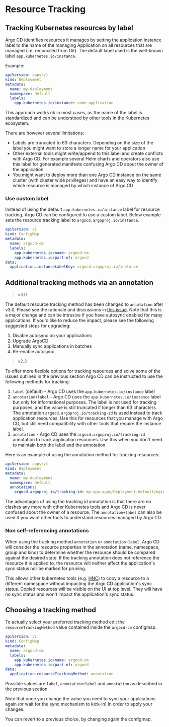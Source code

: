 # Resource Tracking

## Tracking Kubernetes resources by label

Argo CD identifies resources it manages by setting the application instance label to the name of the managing Application on all resources that are managed (i.e. reconciled from Git). The default label used is the well-known label `app.kubernetes.io/instance`.

Example:

```yaml
apiVersion: apps/v1
kind: Deployment
metadata:
  name: my-deployment
  namespace: default
  labels:
    app.kubernetes.io/instance: some-application
```

This approach works ok in most cases, as the name of the label is standardized and can be understood by other tools in the Kubernetes ecosystem.

There are however several limitations:

* Labels are truncated to 63 characters. Depending on the size of the label you might want to store a longer name for your application
* Other external tools might write/append to this label and create conflicts with Argo CD. For example several Helm charts and operators also use this label for generated manifests confusing Argo CD about the owner of the application
* You might want to deploy more than one Argo CD instance on the same cluster (with cluster wide privileges) and have an easy way to identify which resource is managed by which instance of Argo CD

### Use custom label

Instead of using the default `app.kubernetes.io/instance` label for resource tracking, Argo CD can be configured to use a custom label. Below example sets the resource tracking label to `argocd.argoproj.io/instance`.

```yaml
apiVersion: v1
kind: ConfigMap
metadata:
  name: argocd-cm
  labels:
    app.kubernetes.io/name: argocd-cm
    app.kubernetes.io/part-of: argocd
data:
  application.instanceLabelKey: argocd.argoproj.io/instance
```

## Additional tracking methods via an annotation

>v3.0

The default resource tracking method has been changed to `annotation` after v3.0. Please see the rationale and discussions in [this issue](https://github.com/argoproj/argo-cd/issues/13981).
Note that this is a major change and can be intrusive if you have autosync enabled for many applications. If you'd like to reduce the impact, please see the following suggested steps for upgrading:

1. Disable autosync on your applications
1. Upgrade ArgoCD
1. Manually sync applications in batches
1. Re-enable autosync

>v2.2

To offer more flexible options for tracking resources and solve some of the issues outlined in the previous section Argo CD can be instructed to use the following methods for tracking:

1. `label` (default) - Argo CD uses the `app.kubernetes.io/instance` label
1. `annotation+label` - Argo CD uses the `app.kubernetes.io/instance` label but only for informational purposes. The label is not used for tracking purposes, and the value is still truncated if longer than 63 characters. The annotation `argocd.argoproj.io/tracking-id` is used instead to track application resources. Use this for resources that you manage with Argo CD, but still need compatibility with other tools that require the instance label.
1. `annotation` - Argo CD uses the `argocd.argoproj.io/tracking-id` annotation to track application resources. Use this when you don't need to maintain both the label and the annotation.

Here is an example of using the annotation method for tracking resources:

```yaml
apiVersion: apps/v1
kind: Deployment
metadata:
  name: my-deployment
  namespace: default
  annotations:
    argocd.argoproj.io/tracking-id: my-app:apps/Deployment:default/nginx-deployment
```

The advantages of using the tracking id annotation is that there are no clashes any
more with other Kubernetes tools and Argo CD is never confused about the owner of a resource. The `annotation+label` can also be used if you want other tools to understand resources managed by Argo CD.

### Non self-referencing annotations
When using the tracking method `annotation` or `annotation+label`, Argo CD will consider the resource properties in the annotation (name, namespace, group and kind) to determine whether the resource should be compared against the desired state. If the tracking annotation does not reference the resource it is applied to, the resource will neither affect the application's sync status nor be marked for pruning. 

This allows other kubernetes tools (e.g. [HNC](https://github.com/kubernetes-sigs/hierarchical-namespaces)) to copy a resource to a different namespace without impacting the Argo CD application's sync status. Copied resources will be visible on the UI at top level. They will have no sync status and won't impact the application's sync status.

## Choosing a tracking method

To actually select your preferred tracking method edit the `resourceTrackingMethod` value contained inside the `argocd-cm` configmap.

```yaml
apiVersion: v1
kind: ConfigMap
metadata:
  name: argocd-cm
  labels:
    app.kubernetes.io/name: argocd-cm
    app.kubernetes.io/part-of: argocd
data:
  application.resourceTrackingMethod: annotation
```
Possible values are `label`, `annotation+label` and `annotation` as described in the previous section.

Note that once you change the value you need to sync your applications again (or wait for the sync mechanism to kick-in) in order to apply your changes.

You can revert to a previous choice, by changing again the configmap.
